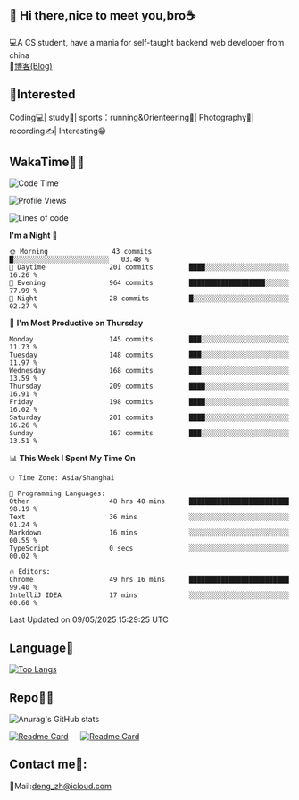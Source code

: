 👋 Hi there,nice to meet you,bro☕
---
💻A CS student, have a mania for self-taught backend web developer from china   
📌[博客(Blog)](https://github.com/HealUP/MyBlog)

 <!-- waka-box start -->
 <!-- waka-box end -->
 
🧲**Interested**
--
Coding💻| study📖| sports：running&Orienteering🏃‍| Photography📸| recording✍️| Interesting😁

WakaTime👨‍💻
---
<!--START_SECTION:waka-->
![Code Time](http://img.shields.io/badge/Code%20Time-2%2C981%20hrs%203%20mins-blue)

![Profile Views](http://img.shields.io/badge/Profile%20Views-0-blue)

![Lines of code](https://img.shields.io/badge/From%20Hello%20World%20I%27ve%20Written-205.1%20thousand%20lines%20of%20code-blue)

**I'm a Night 🦉** 

```text
🌞 Morning                43 commits          █░░░░░░░░░░░░░░░░░░░░░░░░   03.48 % 
🌆 Daytime                201 commits         ████░░░░░░░░░░░░░░░░░░░░░   16.26 % 
🌃 Evening                964 commits         ███████████████████░░░░░░   77.99 % 
🌙 Night                  28 commits          █░░░░░░░░░░░░░░░░░░░░░░░░   02.27 % 
```
📅 **I'm Most Productive on Thursday** 

```text
Monday                   145 commits         ███░░░░░░░░░░░░░░░░░░░░░░   11.73 % 
Tuesday                  148 commits         ███░░░░░░░░░░░░░░░░░░░░░░   11.97 % 
Wednesday                168 commits         ███░░░░░░░░░░░░░░░░░░░░░░   13.59 % 
Thursday                 209 commits         ████░░░░░░░░░░░░░░░░░░░░░   16.91 % 
Friday                   198 commits         ████░░░░░░░░░░░░░░░░░░░░░   16.02 % 
Saturday                 201 commits         ████░░░░░░░░░░░░░░░░░░░░░   16.26 % 
Sunday                   167 commits         ███░░░░░░░░░░░░░░░░░░░░░░   13.51 % 
```


📊 **This Week I Spent My Time On** 

```text
🕑︎ Time Zone: Asia/Shanghai

💬 Programming Languages: 
Other                    48 hrs 40 mins      █████████████████████████   98.19 % 
Text                     36 mins             ░░░░░░░░░░░░░░░░░░░░░░░░░   01.24 % 
Markdown                 16 mins             ░░░░░░░░░░░░░░░░░░░░░░░░░   00.55 % 
TypeScript               0 secs              ░░░░░░░░░░░░░░░░░░░░░░░░░   00.02 % 

🔥 Editors: 
Chrome                   49 hrs 16 mins      █████████████████████████   99.40 % 
IntelliJ IDEA            17 mins             ░░░░░░░░░░░░░░░░░░░░░░░░░   00.60 % 
```


 Last Updated on 09/05/2025 15:29:25 UTC
<!--END_SECTION:waka-->

Language🚀
---
[![Top Langs](https://github-readme-stats.vercel.app/api/top-langs/?username=HealUP&layout=compact&hide_border=true)](https://github.com/HealUP)

Repo🧑‍💻
---
![Anurag's GitHub stats](https://github-readme-stats.vercel.app/api?username=HealUP&count_private=true&show_icons=true&theme=gruvbox&hide_border=true) 

[![Readme Card](https://github-readme-stats.vercel.app/api/pin/?username=HealUP&repo=InternetEy&theme=transparent)](https://github.com/HealUP/InternetEy) &emsp;
[![Readme Card](https://github-readme-stats.vercel.app/api/pin/?username=HealUP&repo=CampusExperience&theme=transparent)](https://github.com/HealUP/CampusExperience)


Contact me📱:
---
📮Mail:deng_zh@icloud.com  
